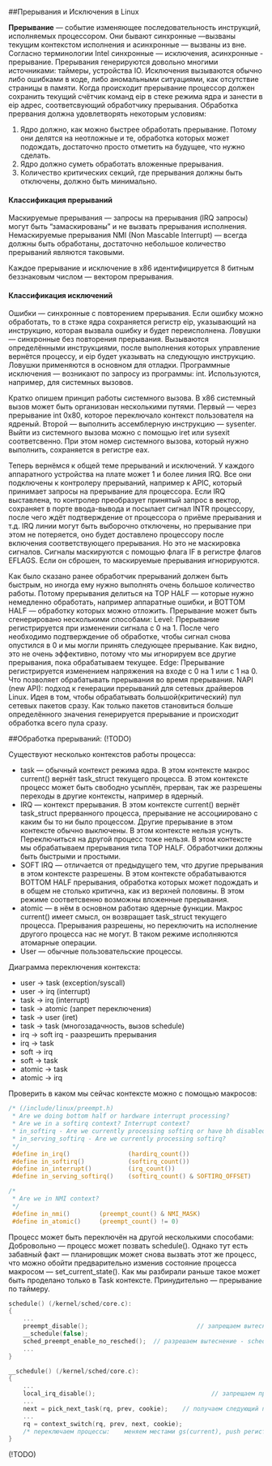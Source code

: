 ##Прерывания и Исключения в Linux

**Прерывание** — событие изменяющее последовательность инструкций, исполняемых
процессором. Они бывают синхронные —вызваны текущим контекстом исполнения и
асинхронные — вызваны из вне. Согласно терминологии Intel синхронные —
исключения, асинхронные - прерывание.
Прерывания генерируются довольно многими источниками: таймеры, устройства
IO. Исключения вызываются обычно либо ошибками в коде, либо аномальными
ситуациями, как отсутствие страницы в памяти.
Когда происходит прерывание процессор должен сохранить текущий счётчик
команд eip в стеке режима ядра и занести в eip адрес, соответсвующий
обработчику прерывания.
Обработка прервания должна удовлетворять некоторым условиям:

1. Ядро должно, как можно быстрее обработать прерывание. Потому они делятся
на неотложные и те, обработка которых может подождать, достаточно просто
отметить на будущее, что нужно сделать.
2. Ядро должно суметь обработать вложенные прерывания.
3. Количество критических секций, где прерывания должны быть отключены,
должно быть минимально.

#### Классификация прерываний

Маскируемые прерывания — запросы на прерывания (IRQ запросы) могут быть
“замаскированы” и не вызвать прерывания исполнения.
Немаскируемые прерывания NMI (Non Mascable Interrupt) — всегда должны быть
обработаны, достаточно небольшое количество прерываний являются таковыми.

Каждое прерывание и исключение в x86 идентифицируется 8 битным беззнаковым
числом — вектором прерывания.

#### Классификация исключений

Ошибки — синхронные с повторением прерывания. Если ошибку можно обработать,
то в стэке ядра сохраняется регистр eip, указывающий на инструкцию, которая
вызвала ошибку и будет переисполнена.
Ловушки — синхронные без повторения прерывания. Вызываются определёнными
инструкциями, после выполнения которых управление вернётся процессу, и eip
будет указывать на следующую инструкцию. Ловушки применяются в основном для
отладки.
Программные исключения — возникают по запросу из программы: int.
Используются, например, для системных вызовов.

Кратко опишем принцип работы системного вызова.
В x86 системный вызов может быть организован несколькими путями. Первый —
через прерывание int 0x80, которое переключало контекст пользователя на
ядреный. Второй — выполнить ассемблерную инструкцию — sysenter. Выйти из
системного вызова можно с помощью iret или sysexit соответсвенно. При этом
номер системного вызова, который нужно выполнить, сохраняется в регистре
eax.

Теперь вернёмся к общей теме прерываний и исключений.
У каждого аппаратного устройства на плате может 1 и более линия IRQ. Все
они подключены к контролеру прерываний, например к APIC, который принимает
запросы на прерывание для процессора. Если IRQ выставлена, то контролер
преобразует принятый запрос в вектор, сохраняет в порте ввода-вывода и
посылает сигнал INTR процессору, после чего ждёт подтверждение от
процессора о приёме прерывания и т.д.
IRQ линии могут быть выборочно отключены, но прерывание при этом не
потеряется, оно будет доставлено процессору после включения
соответствующего прерывания. Но это не маскировка сигналов. Сигналы
маскируются с помощью флага IF в регистре флагов EFLAGS.  Если он сброшен,
то маскируемые прерывания игнорируются.

Как было сказано ранее обработчик прерываний должен быть быстрым, но иногда
ему нужно выполнять очень большое количество работы. Потому прерывания
делиться на TOP HALF — которые нужно немедленно обработать, например
аппаратные ошибки, и BOTTOM HALF  — обработку которых можно отложить.
Прерывание может быть сгенерировано несколькими способами:
Level:  Прерывание регистрируется при изменении сигнала с 0 на 1. После
чего необходимо подтверждение об обработке, чтобы сигнал снова опустился в
0 и мы могли принять следующее прерывание. Как видно, это не очень
эффективно, потому что мы игнорируем все другие прерывания, пока
обрабатываем текущее.
Edge:  Прерывание регистрируется изменением напряжения на входе с 0 на 1
или с 1 на 0. Что позволяет обрабатывать прерывания во время прерывания.
NAPI (new API): подход к генерации прерываний для сетевых драйверов Linux.
Идея в том, чтобы обрабатывать большой(критический) пул сетевых пакетов
сразу. Как только пакетов становиться больше определённого значения
генерируется прерывание и происходит обработка всего пула сразу.

##Обработка прерываний: (!TODO)

Существуют несколько контекстов работы процесса:
* task — обычный контекст режима ядра. В этом контексте макрос current()
вернёт task_struct текущего процесса. В этом контексте процесс может быть
свободно усыплён, прерван, так же разрешены переходы в другие контексты,
например в ядерный.
* IRQ — контекст прерывания. В этом контексте current() вернёт task_struct
прерванного процесса, прерывание не ассоциировано с каким бы то ни было
процессом. Другие прерывание в этом контексте обычно выключены. В этом
контексте нельзя уснуть. Переключиться на другой процесс тоже нельзя. В
этом контексте мы обрабатываем прерывания типа TOP HALF. Обработчики должны
быть быстрыми и простыми.
* SOFT IRQ — отличается от предыдущего тем, что другие прерывания в этом
контексте разрешены. В этом контексте обрабатываются BOTTOM HALF
прерывания, обработка которых может подождать и в общем не столько
критична, как из верхней половины. В этом режиме соответсвенно возможны
вложенные прерывания.
* atomic — в нём в основном работаю ядерные функции. Макрос current() имеет
смысл, он возвращает task_struct текущего процесса. Прерывания разрешены,
но переключить на исполнение другого процесса нас не могут. В таком режиме
исполняются атомарные операции.
* User — обычные пользовательские процессы.

Диаграмма переключения контекста:
* user -> task (exception/syscall)
* user -> irq (interrupt)
* task -> irq (interrupt)
* task -> atomic (запрет переключения)
* task -> user (iret)
* task -> task (многозадачность, вызов schedule)
* irq -> soft irq - раазрешить прерывания
* irq -> task
* soft -> irq
* soft -> task
* atomic -> task
* atomic -> irq

Проверить в каком мы сейчас контексте можно с помощью макросов:

```c
/* (/include/linux/preempt.h)
 * Are we doing bottom half or hardware interrupt processing?
 * Are we in a softirq context? Interrupt context?
 * in_softirq - Are we currently processing softirq or have bh disabled?
 * in_serving_softirq - Are we currently processing softirq?
 */
 #define in_irq()                (hardirq_count())
 #define in_softirq()            (softirq_count())
 #define in_interrupt()          (irq_count())
 #define in_serving_softirq()    (softirq_count() & SOFTIRQ_OFFSET)

/*
 * Are we in NMI context?
 */
 #define in_nmi()        (preempt_count() & NMI_MASK)
 #define in_atomic()     (preempt_count() != 0)
```

Процесс может быть переключён на другой несколькими способами:
Добровольно — процесс может позвать schedule(). Однако тут есть забавный
факт — планировщик может снова вызвать этот же процесс, что можно обойти
предварительно изменив состояние процесса макросом — set_current_state().
Как мы разбирали раньше такое может быть проделано только в Task контексте.
Принудительно — прерывание по таймеру.

```c
schedule() (/kernel/sched/core.c):
{
    ...
    preempt_disable();                              // запрещаем вытеснение - schedule
    __schedule(false);
    sched_preempt_enable_no_resched();  // разрешаем вытеснение - schedule
    ...
}

__schedule() (/kernel/sched/core.c):
{
    ...
    local_irq_disable();                                // запрещаем прерывания
    ...
    next = pick_next_task(rq, prev, cookie);    // получаем следующий процесс
    ...
    rq = context_switch(rq, prev, next, cookie);
    /* переключаем процессы:    меняем местами gs(current), push регистры, меняем rsp, rip менять не нужно. pop регистры, ret */
}
```
(!TODO)
